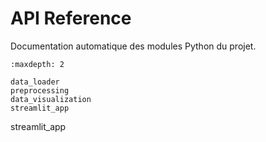 # API Reference

Documentation automatique des modules Python du projet.

```{toctree}
:maxdepth: 2

data_loader
preprocessing
data_visualization
streamlit_app
```
streamlit_app